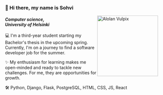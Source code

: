 ### 👋 Hi there, my name is Sohvi

<img src="https://github.com/sohvip/sohvip/assets/95978191/4839bf0b-7e50-457f-8654-80dc16d0c49a" alt="Alolan Vulpix" width="200" align="right">

<h4><i>Computer science,<br>University of Helsinki</i></h4>

💻 I'm a third-year student starting my Bachelor's thesis in the upcoming spring. Currently, I'm on a journey to find a software developer job for the summer.

✨ My enthusiasm for learning makes me open-minded and ready to tackle new challenges. For me, they are opportunities for growth. 

🛠️ Python, Django, Flask, PostgreSQL, HTML, CSS, JS, React

